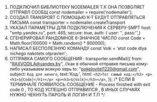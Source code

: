 1. ПОДКЛЮЧИЛ БИБЛИОТЕКУ NODEMAILER Т.К ОНА ПОЗВОЛЯЕТ ОТПРАВЛ СООБЩ
   const nodemailer = require('nodemailer');
2. СОЗДАЛ TRANSPORT С ПОМОЩЬЮ К-Т БУДУТ ОТПРАВЛЯТЬСЯ ПИСЬМА
 const transporter = nodemailer.createTransport
3. УКАЗАЛ ПАРАМЕТРЫ ДЛЯ ПОДКЛЮЧЕНИЯ К СЕРВЕРУ-SMPT
    host: "smtp.yandex.ru",
    port: 465,
    secure: true,
    auth: {
        user: '',
        pass:'',}
4. СГЕНЕРИРОВАЛ РАНДОМНОЕ 6-ЗНАЧНОЕ ЧИСЛО
      const Code = Math.floor(100000 + Math.random() * 900000);
5. НАПИСАЛ БЕСПОЛЕЗНУЮ КОМАНДУ
   const Volk = 'etot code dlya nichego nakotets otpravlen';
6. ОТПРАВКА САМОГО СООБЩЕНИЯ :
   transporter.sendMail({
    from: "RAXVODILA@yandex.by", //как в обычной отправке письма кому-либо указываем всякую херь
    to: "pokelovitel1220@gmail.com",
    subject: `Код для ничего`,
    text:'Код:',
    html: `<h2>Тот самый код:</h2>
        <p><h1>${Code}</h1></p>
        <p><h3>${Volk}</h3></p>`,
});  /*
ЕСЛИ В ТЕРМИНАЛЕ ПОЯВИЛОСЬ СООБЩЕНИЕ - Process finished with exit code 0 ,
ТО КОД УСПЕШНО ОТПРАВИЛСЯ , В ИНЫХ СЛУЧАЯХ НУЖНО ЧЕКНУТЬ ПАРОЛЬ И ЛОГИН И Т.П */

